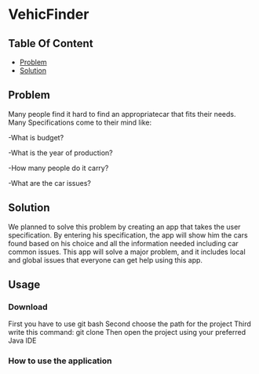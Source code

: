 # VehicFinder

## Table Of Content
- [Problem](#Problem)
- [Solution](#Solution)
## Problem

Many people find it hard to find an appropriatecar that fits their needs.
Many Specifications come to their mind like:

-What is budget?

-What is the year of production?

-How many people do it carry?

-What are the car issues?

## Solution

We planned to solve this problem by creating an app that takes the user specification. 
By entering his specification, the app will show him the cars found based on his choice 
and all the information needed including car common issues. This app will solve a major 
problem, and it includes local and global issues that everyone can get help using this 
app.

## Usage

### Download
First you have to use git bash
Second choose the path for the project
Third write this command: git clone 
Then open the project using your preferred Java IDE


### How to use the application



